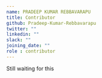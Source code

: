 ```yaml
---
name: PRADEEP KUMAR REBBAVARAPU
title: Contributor
github: Pradeep-Kumar-Rebbavarapu
twitter: ""
linkedin: ""
slack: ""
joining_date: ""
role : contributor
---
```


Still waiting for this
